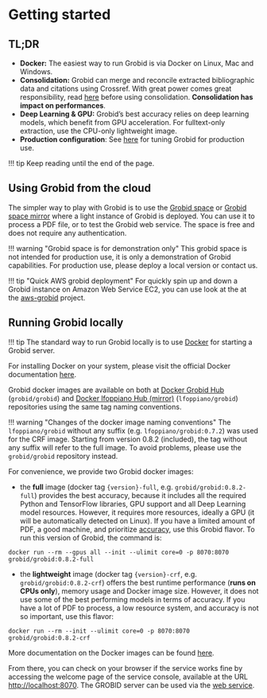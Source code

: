 # Getting started

## TL;DR

- **Docker:** The easiest way to run Grobid is via Docker on Linux, Mac and Windows. 
- **Consolidation:** Grobid can merge and reconcile extracted bibliographic data and citations using Crossref. With great power comes great responsibility, read [here](Consolidation.md) before using consolidation. **Consolidation has impact on performances**.
- **Deep Learning & GPU:** Grobid’s best accuracy relies on deep learning models, which benefit from GPU acceleration. For fulltext-only extraction, use the CPU-only lightweight image. 
- **Production configuration**: See [here](Frequently-asked-questions.md#could-we-have-some-guidance-for-server-configuration-in-production) for tuning Grobid for production use.

!!! tip
    Keep reading until the end of the page.

## Using Grobid from the cloud  

The simpler way to play with Grobid is to use the [Grobid space](https://huggingface.co/spaces/lfoppiano/grobid) or [Grobid space mirror](https://huggingface.co/spaces/lfoppiano/grobid2) where a light instance of Grobid is deployed.
You can use it to process a PDF file, or to test the Grobid web service. 
The space is free and does not require any authentication.

!!! warning "Grobid space is for demonstration only"
    This grobid space is not intended for production use, it is only a demonstration of Grobid capabilities. For production use, please deploy a local version or contact us.

!!! tip "Quick AWS grobid deployment"
    For quickly spin up and down a Grobid instance on Amazon Web Service EC2, you can use look at the at the [aws-grobid](https://github.com/evamaxfield/aws-grobid) project. 

## Running Grobid locally

!!! tip 
    The standard way to run Grobid locally is to use [Docker](https://docs.docker.com/engine/understanding-docker/) for starting a Grobid server. 


For installing Docker on your system, please visit the official Docker documentation [here](https://docs.docker.com/get-docker/).

Grobid docker images are available on both at [Docker Grobid Hub](https://hub.docker.com/r/grobid/grobid) (`grobid/grobid`) and [Docker lfoppiano Hub (mirror)](https://hub.docker.com/r/lfoppiano/grobid) (`lfoppiano/grobid`) repositories using the same tag naming conventions.

!!! warning "Changes of the docker image naming conventions"
    The `lfoppiano/grobid` without any suffix (e.g. `lfoppiano/grobid:0.7.2`) was used for the CRF image. Starting from version 0.8.2 (included), the tag without any suffix will refer to the full image. To avoid problems, please use the `grobid/grobid` repository instead.


For convenience, we provide two Grobid docker images:

- the **full** image (docker tag `{version}-full`, e.g. `grobid/grobid:0.8.2-full`) provides the best accuracy, because it includes all the required Python and TensorFlow libraries, GPU support and all Deep Learning model resources. However, it requires more resources, ideally a GPU (it will be automatically detected on Linux). If you have a limited amount of PDF, a good machine, and prioritize [accuracy](Deep-Learning-models.md#recommended-deep-learning-models), use this Grobid flavor. To run this version of Grobid, the command is: 

```console
docker run --rm --gpus all --init --ulimit core=0 -p 8070:8070 grobid/grobid:0.8.2-full
```

- the **lightweight** image (docker tag `{version}-crf`, e.g. `grobid/grobid:0.8.2-crf`) offers the best runtime performance (**runs on CPUs only**), memory usage and Docker image size. However, it does not use some of the best performing models in terms of accuracy. If you have a lot of PDF to process, a low resource system, and accuracy is not so important, use this flavor:

```console
docker run --rm --init --ulimit core=0 -p 8070:8070 grobid/grobid:0.8.2-crf
```

More documentation on the Docker images can be found [here](Grobid-docker.md).

From there, you can check on your browser if the service works fine by accessing the welcome page of the service console, available at the URL <http://localhost:8070>. The GROBID server can be used via the [web service](Grobid-service.md).
